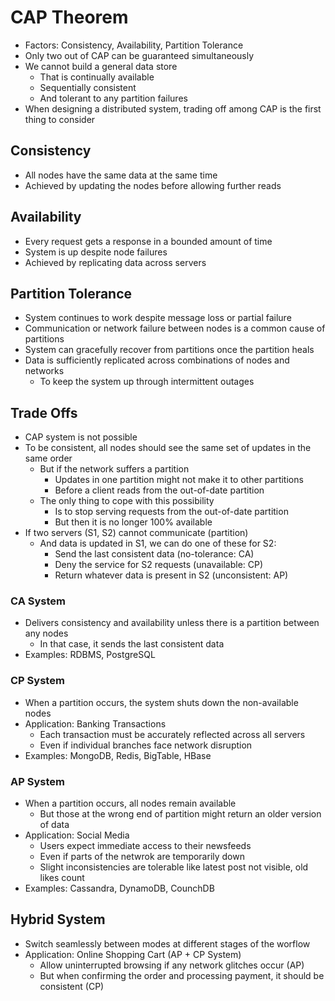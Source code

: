 # CAP Theorem

-   Factors: Consistency, Availability, Partition Tolerance
-   Only two out of CAP can be guaranteed simultaneously
-   We cannot build a general data store
    -   That is continually available
    -   Sequentially consistent
    -   And tolerant to any partition failures
-   When designing a distributed system, trading off among CAP is the first thing to consider

## Consistency

-   All nodes have the same data at the same time
-   Achieved by updating the nodes before allowing further reads

## Availability

-   Every request gets a response in a bounded amount of time
-   System is up despite node failures
-   Achieved by replicating data across servers

## Partition Tolerance

-   System continues to work despite message loss or partial failure
-   Communication or network failure between nodes is a common cause of partitions
-   System can gracefully recover from partitions once the partition heals
-   Data is sufficiently replicated across combinations of nodes and networks
    -   To keep the system up through intermittent outages

## Trade Offs

-   CAP system is not possible
-   To be consistent, all nodes should see the same set of updates in the same order
    -   But if the network suffers a partition
        -   Updates in one partition might not make it to other partitions
        -   Before a client reads from the out-of-date partition
    -   The only thing to cope with this possibility
        -   Is to stop serving requests from the out-of-date partition
        -   But then it is no longer 100% available
-   If two servers (S1, S2) cannot communicate (partition)
    -   And data is updated in S1, we can do one of these for S2:
        -   Send the last consistent data (no-tolerance: CA)
        -   Deny the service for S2 requests (unavailable: CP)
        -   Return whatever data is present in S2 (unconsistent: AP)

### CA System

-   Delivers consistency and availability unless there is a partition between any nodes
    -   In that case, it sends the last consistent data
-   Examples: RDBMS, PostgreSQL

### CP System

-   When a partition occurs, the system shuts down the non-available nodes
-   Application: Banking Transactions
    -   Each transaction must be accurately reflected across all servers
    -   Even if individual branches face network disruption
-   Examples: MongoDB, Redis, BigTable, HBase

### AP System

-   When a partition occurs, all nodes remain available
    -   But those at the wrong end of partition might return an older version of data
-   Application: Social Media
    -   Users expect immediate access to their newsfeeds
    -   Even if parts of the netwrok are temporarily down
    -   Slight inconsistencies are tolerable like latest post not visible, old likes count
-   Examples: Cassandra, DynamoDB, CounchDB

## Hybrid System

-   Switch seamlessly between modes at different stages of the worflow
-   Application: Online Shopping Cart (AP + CP System)
    -   Allow uninterrupted browsing if any network glitches occur (AP)
    -   But when confirming the order and processing payment, it should be consistent (CP)
